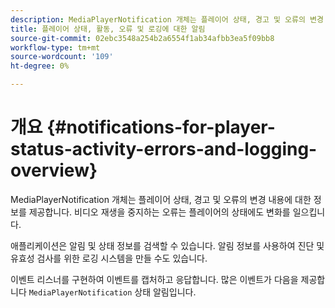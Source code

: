 ```yaml
---
description: MediaPlayerNotification 개체는 플레이어 상태, 경고 및 오류의 변경 내용에 대한 정보를 제공합니다. 비디오 재생을 중지하는 오류는 플레이어의 상태에도 변화를 일으킵니다.
title: 플레이어 상태, 활동, 오류 및 로깅에 대한 알림
source-git-commit: 02ebc3548a254b2a6554f1ab34afbb3ea5f09bb8
workflow-type: tm+mt
source-wordcount: '109'
ht-degree: 0%

---
```


# 개요 {#notifications-for-player-status-activity-errors-and-logging-overview}

MediaPlayerNotification 개체는 플레이어 상태, 경고 및 오류의 변경 내용에 대한 정보를 제공합니다. 비디오 재생을 중지하는 오류는 플레이어의 상태에도 변화를 일으킵니다.

애플리케이션은 알림 및 상태 정보를 검색할 수 있습니다. 알림 정보를 사용하여 진단 및 유효성 검사를 위한 로깅 시스템을 만들 수도 있습니다.

이벤트 리스너를 구현하여 이벤트를 캡처하고 응답합니다. 많은 이벤트가 다음을 제공합니다 `MediaPlayerNotification` 상태 알림입니다.
